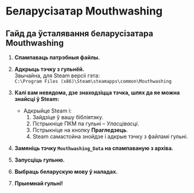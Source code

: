 # Беларусізатар Mouthwashing

## Гайд да ўсталявання беларусізатара Mouthwashing

1. **Спампаваць патрэбныя файлы.**

2. **Адкрыць тэчку з гульнёй.**  
   Звычайна, для Steam версіі гэта:  
   `C:\Program Files (x86)\Steam\steamapps\common\Mouthwashing`

3. **Калі вам невядома, дзе знаходзіцца тэчка, шлях да яе можна знайсці ў Steam:**
   - Адкрыйце Steam і:
     1. Зайдзіце ў вашу бібліятэку.
     2. Пстрыкніце ПКМ па гульні – *Уласцівасці*.
     3. Пстрыкніце на кнопку **Прагледзець**.
     4. Steam самастойна знойдзе і адкрые тэчку з файламі гульні.

4. **Замяніць тэчку `Mouthwashing_Data` на спампаваную з архіва.**

5. **Запусціць гульню.**

6. **Выбраць беларускую мову ў наладах.**

7. **Прыемнай гульні!**
